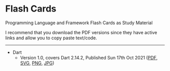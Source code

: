 # Flash Cards
Programming Language and Framework Flash Cards as Study Material

I recommend that you download the PDF versions since they have active links and allow you to copy paste text/code.

***

* Dart
  * Version 1.0, covers Dart 2.14.2, Published Sun 17th Oct 2021 ([PDF](https://github.com/vandadnp/flashcards/raw/main/dart/v1.0/flashcard-dart-v1.0.pdf), [SVG](https://github.com/vandadnp/flashcards/raw/main/dart/v1.0/flashcard-dart-v1.0.svg), [PNG](https://github.com/vandadnp/flashcards/raw/main/dart/v1.0/flashcard-dart-v1.0.png), [JPG](https://github.com/vandadnp/flashcards/raw/main/dart/v1.0/flashcard-dart-v1.0.jpg))
